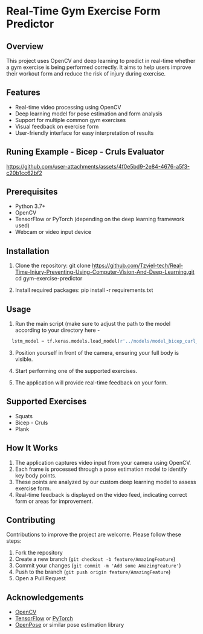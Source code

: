 # Real-Time Gym Exercise Form Predictor

## Overview

This project uses OpenCV and deep learning to predict in real-time whether a gym exercise is being performed correctly. It aims to help users improve their workout form and reduce the risk of injury during exercise.

## Features

- Real-time video processing using OpenCV
- Deep learning model for pose estimation and form analysis
- Support for multiple common gym exercises
- Visual feedback on exercise form
- User-friendly interface for easy interpretation of results

## Runing Example - Bicep - Cruls Evaluator


https://github.com/user-attachments/assets/4f0e5bd9-2e84-4676-a5f3-c20b1cc62bf2


## Prerequisites

- Python 3.7+
- OpenCV
- TensorFlow or PyTorch (depending on the deep learning framework used)
- Webcam or video input device

## Installation

1. Clone the repository:
git clone https://github.com/Tzviel-tech/Real-Time-Injury-Preventing-Using-Computer-Vision-And-Deep-Learning.git cd gym-exercise-predictor


2. Install required packages:
pip install -r requirements.txt


## Usage

1. Run the main script (make sure to adjust the path to the model according to your directory here -
 ```python
   lstm_model = tf.keras.models.load_model(r'../models/model_bicep_curl_complete.keras'))
 ```

3. Position yourself in front of the camera, ensuring your full body is visible.

4. Start performing one of the supported exercises.

5. The application will provide real-time feedback on your form.

## Supported Exercises

- Squats
- Bicep - Cruls
- Plank

## How It Works

1. The application captures video input from your camera using OpenCV.
2. Each frame is processed through a pose estimation model to identify key body points.
3. These points are analyzed by our custom deep learning model to assess exercise form.
4. Real-time feedback is displayed on the video feed, indicating correct form or areas for improvement.

## Contributing

Contributions to improve the project are welcome. Please follow these steps:

1. Fork the repository
2. Create a new branch (`git checkout -b feature/AmazingFeature`)
3. Commit your changes (`git commit -m 'Add some AmazingFeature'`)
4. Push to the branch (`git push origin feature/AmazingFeature`)
5. Open a Pull Request


## Acknowledgements

- [OpenCV](https://opencv.org/)
- [TensorFlow](https://www.tensorflow.org/) or [PyTorch](https://pytorch.org/)
- [OpenPose](https://github.com/CMU-Perceptual-Computing-Lab/openpose) or similar pose estimation library
